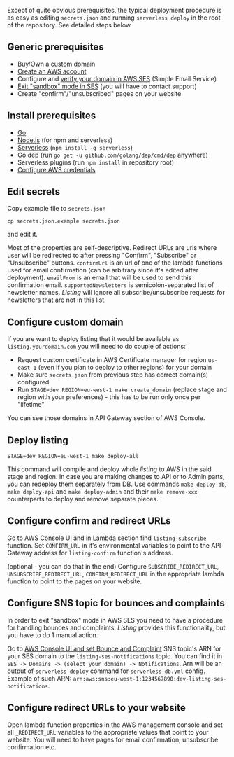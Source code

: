 Except of quite obvious prerequisites, the typical deployment procedure is as easy as editing `secrets.json` and running `serverless deploy` in the root of the repository. See detailed steps below.

## Generic prerequisites

*   Buy/Own a custom domain
*   [Create an AWS account](https://aws.amazon.com/premiumsupport/knowledge-center/create-and-activate-aws-account/)
*   Configure and [verify your domain in AWS SES](https://docs.aws.amazon.com/ses/latest/DeveloperGuide/verify-domain-procedure.html) (Simple Email Service)
*   [Exit "sandbox" mode in SES](https://docs.aws.amazon.com/ses/latest/DeveloperGuide/request-production-access.html) (you will have to contact support)
*   Create "confirm"/"unsubscribed" pages on your website

## Install prerequisites

*   [Go](https://golang.org/dl/)
*   [Node.js](https://nodejs.org/en/download/) (for npm and serverless)
*   [Serverless](https://serverless.com/framework/docs/getting-started/) (`npm install -g serverless`)
*   Go dep (run `go get -u github.com/golang/dep/cmd/dep` anywhere)
*   Serverless plugins (run `npm install` in repository root)
*   [Configure AWS credentials](https://docs.aws.amazon.com/sdk-for-java/v1/developer-guide/setup-credentials.html)

## Edit secrets

Copy example file to `secrets.json`

`cp secrets.json.example secrets.json`

and edit it.

Most of the properties are self-descriptive. Redirect URLs are urls where user will be redirected to after pressing "Confirm", "Subscribe" or "Unsubscribe" buttons. `confirmUrl` is an url of one of the lambda functions used for email confirmation (can be arbitrary since it's edited after deployment). `emailFrom` is an email that will be used to send this confirmation email. `supportedNewsletters` is semicolon-separated list of newsletter names. *Listing* will ignore all subscribe/unsubscribe requests for newsletters that are not in this list.

## Configure custom domain

If you are want to deploy listing that it would be available as `listing.yourdomain.com` you will need to do couple of actions:

*   Request custom certificate in AWS Certificate manager for region `us-east-1` (even if you plan to deploy to other regions) for your domain
*   Make sure `secrets.json` from previous step has correct domain(s) configured
*   Run `STAGE=dev REGION=eu-west-1 make create_domain` (replace stage and region with your preferences) - this has to be run only once per "lifetime"

You can see those domains in API Gateway section of AWS Console.

## Deploy listing

`STAGE=dev REGION=eu-west-1 make deploy-all`

This command will compile and deploy whole _listing_ to AWS in the said stage and region. In case you are making changes to API or to Admin parts, you can redeploy them separately from DB. Use commands `make deploy-db`, `make deploy-api` and `make deploy-admin` and their `make remove-xxx` counterparts to deploy and remove separate pieces.

## Configure confirm and redirect URLs

Go to AWS Console UI and in Lambda section find `listing-subscribe` function. Set `CONFIRM_URL` in it's environmental variables to point to the API Gateway address for `listing-confirm` function's address.

(optional - you can do that in the end) Configure `SUBSCRIBE_REDIRECT_URL`, `UNSUBSCRIBE_REDIRECT_URL`, `CONFIRM_REDIRECT_URL` in the appropriate lambda function to point to the pages on your website.

## Configure SNS topic for bounces and complaints

In order to exit "sandbox" mode in AWS SES you need to have a procedure for handling bounces and complaints. *Listing* provides this functionality, but you have to do 1 manual action.

Go to [AWS Console UI and set Bounce and Complaint](https://docs.aws.amazon.com/ses/latest/DeveloperGuide/configure-sns-notifications.html) SNS topic's ARN for your SES domain to the `listing-ses-notifications` topic. You can find it in `SES -> Domains -> (select your domain) -> Notifications`. Arn will be an output of `serverless deploy` command for `serverless-db.yml` config. Example of such ARN: `arn:aws:sns:eu-west-1:1234567890:dev-listing-ses-notifications`.

## Configure redirect URLs to your website

Open lambda function properties in the AWS management console and set all `_REDIRECT_URL` variables to the appropriate values that point to your website. You will need to have pages for email confirmation, unsubscribe confirmation etc.


